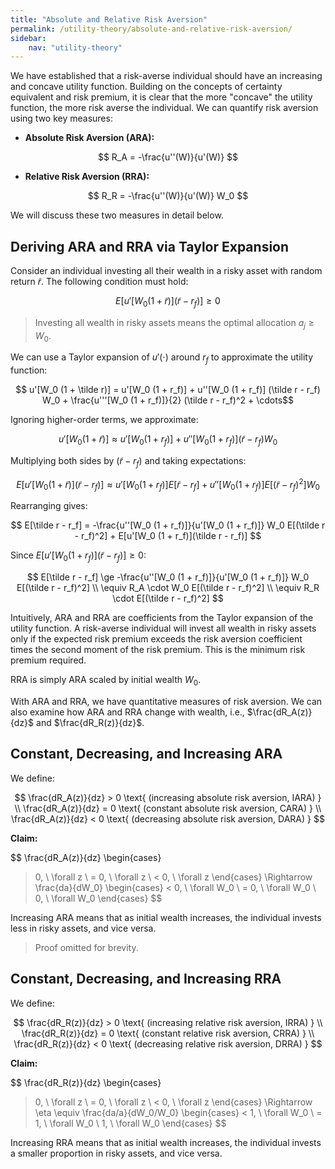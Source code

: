 ```yaml
---
title: "Absolute and Relative Risk Aversion"
permalink: /utility-theory/absolute-and-relative-risk-aversion/
sidebar:
    nav: "utility-theory"
---
```


We have established that a risk-averse individual should have an increasing and concave utility function. Building on the concepts of certainty equivalent and risk premium, it is clear that the more "concave" the utility function, the more risk averse the individual. We can quantify risk aversion using two key measures:

- **Absolute Risk Aversion (ARA):**

$$
R_A = -\frac{u''(W)}{u'(W)}
$$

- **Relative Risk Aversion (RRA):**

$$
R_R = -\frac{u''(W)}{u'(W)} W_0
$$

We will discuss these two measures in detail below.

## Deriving ARA and RRA via Taylor Expansion

Consider an individual investing all their wealth in a risky asset with random return $\tilde r$. The following condition must hold:

$$
E[u'[W_0 (1 + \tilde r)](\tilde r - r_f)] \ge 0
$$

> Investing all wealth in risky assets means the optimal allocation $a_j \ge W_0$.

We can use a Taylor expansion of $u'(\cdot)$ around $r_f$ to approximate the utility function:

$$
u'[W_0 (1 + \tilde r)] = u'[W_0 (1 + r_f)] + u''[W_0 (1 + r_f)] (\tilde r - r_f) W_0 + \frac{u'''[W_0 (1 + r_f)]}{2} (\tilde r - r_f)^2 + \cdots$$

Ignoring higher-order terms, we approximate:

$$
u'[W_0 (1 + \tilde r)] \approx u'[W_0 (1 + r_f)] + u''[W_0 (1 + r_f)] (\tilde r - r_f) W_0$$

Multiplying both sides by $(\tilde r - r_f)$ and taking expectations:

$$
E[u'[W_0 (1 + \tilde r)](\tilde r - r_f)] \approx u'[W_0 (1 + r_f)] E[\tilde r - r_f] + u''[W_0 (1 + r_f)] E[(\tilde r - r_f)^2] W_0
$$

Rearranging gives:

$$
E[\tilde r - r_f] = -\frac{u''[W_0 (1 + r_f)]}{u'[W_0 (1 + r_f)]} W_0 E[(\tilde r - r_f)^2] + E[u'[W_0 (1 + r_f)](\tilde r - r_f)]
$$

Since $E[u'[W_0 (1 + r_f)](\tilde r - r_f)] \ge 0$:

$$
E[\tilde r - r_f] \ge -\frac{u''[W_0 (1 + r_f)]}{u'[W_0 (1 + r_f)]} W_0 E[(\tilde r - r_f)^2] \\
\equiv R_A \cdot W_0 E[(\tilde r - r_f)^2] \\
\equiv R_R \cdot E[(\tilde r - r_f)^2]
$$

Intuitively, ARA and RRA are coefficients from the Taylor expansion of the utility function. A risk-averse individual will invest all wealth in risky assets only if the expected risk premium exceeds the risk aversion coefficient times the second moment of the risk premium. This is the minimum risk premium required.

RRA is simply ARA scaled by initial wealth $W_0$.

With ARA and RRA, we have quantitative measures of risk aversion. We can also examine how ARA and RRA change with wealth, i.e., $\frac{dR_A(z)}{dz}$ and $\frac{dR_R(z)}{dz}$.

## Constant, Decreasing, and Increasing ARA

We define:

$$
\frac{dR_A(z)}{dz} > 0 \text{ (increasing absolute risk aversion, IARA) } \\
\frac{dR_A(z)}{dz} = 0 \text{ (constant absolute risk aversion, CARA) } \\
\frac{dR_A(z)}{dz} < 0 \text{ (decreasing absolute risk aversion, DARA) }
$$

**Claim:**

$$
\frac{dR_A(z)}{dz}
\begin{cases}
> 0, \ \forall z \\
= 0, \ \forall z \\
< 0, \ \forall z
\end{cases}
\Rightarrow
\frac{da}{dW_0}
\begin{cases}
< 0, \ \forall W_0 \\
= 0, \ \forall W_0 \\
> 0, \ \forall W_0
\end{cases}
$$

Increasing ARA means that as initial wealth increases, the individual invests less in risky assets, and vice versa.

> Proof omitted for brevity.

## Constant, Decreasing, and Increasing RRA

We define:

$$
\frac{dR_R(z)}{dz} > 0 \text{ (increasing relative risk aversion, IRRA) } \\
\frac{dR_R(z)}{dz} = 0 \text{ (constant relative risk aversion, CRRA) } \\
\frac{dR_R(z)}{dz} < 0 \text{ (decreasing relative risk aversion, DRRA) }
$$

**Claim:**

$$
\frac{dR_R(z)}{dz}
\begin{cases}
> 0, \ \forall z \\
= 0, \ \forall z \\
< 0, \ \forall z
\end{cases}
\Rightarrow
\eta \equiv \frac{da/a}{dW_0/W_0}
\begin{cases}
< 1, \ \forall W_0 \\
= 1, \ \forall W_0 \\
> 1, \ \forall W_0
\end{cases}
$$

Increasing RRA means that as initial wealth increases, the individual invests a smaller proportion in risky assets, and vice versa.
